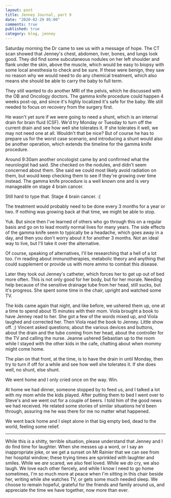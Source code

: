 ```yaml
---
layout: post
title: Jenney Journal, part 9
date: "2020-02-29 05:00"
comments: true
published: true
category: blog, jenney
---
```


Saturday morning the Dr came to see us with a message of hope. The CT scan showed that Jenney's chest, abdomen, liver, bones, and lungs look good. They did find some subcutaneous nodules on her left shoulder and flank under the skin, above the muscle, which would be easy to biopsy with some local anesthesia to check and be sure. If these were benign, they saw no reason why we would need to do any chemical treatment, which also means she should be able to carry the baby to full term. 

They still wanted to do another MRI of the pelvis, which he discussed with the OB and Oncology doctors. The gamma knife procedure could happen 4 weeks post-op, and since it's highly localized it's safe for the baby. We still needed to focus on recovery from the surgery first. 

He wasn't yet sure if we were going to need a shunt, which is an internal drain for brain fluid (CSF). We'd try Monday or Tuesday to turn off the current drain and see how well she tolerates it. If she tolerates it well, we may not need one at all. Wouldn't that be nice? But of course he has to prepare us for the worst case scenario, and introducing a shunt would also be another operation, which extends the timeline for the gamma knife procedure.

Around 9:30am another oncologist came by and confirmed what the neurologist had said. She checked on the nodules, and didn't seem concerned about them. She said we could most likely avoid radiation on them, but would keep checking them to see if they're growing over time instead. The gamma knife procedure is a well known one and is very manageable on stage 4 brain cancer.

Still hard to type that. Stage 4 brain cancer. :(

The treatment would probably need to be done every 3 months for a year or two. If nothing was growing back at that time, we might be able to stop.

Yuk. But since then I've learned of others who go through this on a regular basis and go on to lead mostly normal lives for many years. The side effects of the gamma knife seem to typically be a headache, which goes away in a day, and then you don't worry about it for another 3 months. Not an ideal way to live, but I'll take it over the alternative.

Of course, speaking of alternatives, I'll be researching that a hell of a lot too. I'm reading about immunotherapies, metabolic theory and anything that could supplement or provide us with more ammo to combat this disease. 

Later they took out Jenney's catheter, which forces her to get up out of bed more often. This is not only good for her body, but for her morale. Needing help because of the sensitive drainage tube from her head, still sucks, but it's progress. She spent some time in the chair, upright and watched some TV.

The kids came again that night, and like before, we ushered them up, one at a time to spend about 15 minutes with their mom. Viola brought a book to have Jenney read to her. She got a few of the words mixed up, and Viola laughed and corrected her. Then Viola read the book to Jenney. Little show off. ;) Vincent asked questions; about the various devices and buttons, about the drain and the tube coming from her head, about the controller for the TV and calling the nurse. Jeanne ushered Sebastian up to the room while I stayed with the other kids in the cafe, chatting about when mommy might come home.

The plan on that front, at the time, is to have the drain in until Monday, then try to turn if off for a while and see how well she tolerates it. If she does well, no shunt, else shunt.

We went home and I only cried once on the way. Win.

At home we had dinner, someone stopped by to feed us, and I talked a lot with my mom while the kids played. After putting them to bed I went over to Steve's and we went out for a couple of beers. I told him of the good news we had received. He related some stories of similar situations he'd been through, assuring me he was there for me no matter what happened.

We went back home and I slept alone in that big empty bed, dead to the world, feeling some relief.

---
While this *is* a shitty, terrible situation, please understand that Jenney and I do find time for laughter. When she messes up a word, or I say an inappropriate joke, or we get a sunset on Mt Rainier that we can see from her hospital window; these trying times are sprinkled with laughter and smiles. While we *are* scared, we also feel loved. While we *do* cry, we also laugh. We love each other fiercely, and while I know I need to go home sometimes, I'm so much more at peace when I'm sitting in this chair beside her, writing while she watches TV, or gets some much needed sleep. We choose to remain hopeful, grateful for the friends and family around us, and appreciate the time we have together, now more than ever.